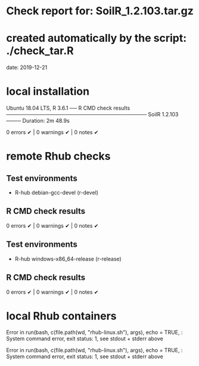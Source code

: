 # Check report for:  SoilR_1.2.103.tar.gz
# created automatically by the script:  ./check_tar.R
date: 2019-12-21
# local installation 
  Ubuntu 18.04 LTS, R 3.6.1
── R CMD check results ────────────────────────────────────── SoilR 1.2.103 ────
Duration: 2m 48.9s

0 errors ✔ | 0 warnings ✔ | 0 notes ✔
# remote Rhub checks
## Test environments
- R-hub debian-gcc-devel (r-devel)

## R CMD check results
0 errors ✔ | 0 warnings ✔ | 0 notes ✔
## Test environments
- R-hub windows-x86_64-release (r-release)

## R CMD check results
0 errors ✔ | 0 warnings ✔ | 0 notes ✔
# local Rhub containers
Error in run(bash, c(file.path(wd, "rhub-linux.sh"), args), echo = TRUE, : System command error, exit status: 1, see stdout + stderr above

Error in run(bash, c(file.path(wd, "rhub-linux.sh"), args), echo = TRUE, : System command error, exit status: 1, see stdout + stderr above

